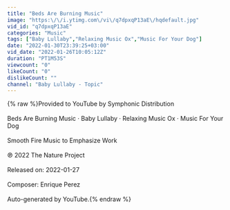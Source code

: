 ```yaml
---
title: "Beds Are Burning Music"
image: "https:\/\/i.ytimg.com\/vi\/q7dpxqP13aE\/hqdefault.jpg"
vid_id: "q7dpxqP13aE"
categories: "Music"
tags: ["Baby Lullaby","Relaxing Music Ox","Music For Your Dog"]
date: "2022-01-30T23:39:25+03:00"
vid_date: "2022-01-26T10:05:12Z"
duration: "PT1M53S"
viewcount: "0"
likeCount: "0"
dislikeCount: ""
channel: "Baby Lullaby - Topic"
---
```

{% raw %}Provided to YouTube by Symphonic Distribution<br /><br />Beds Are Burning Music · Baby Lullaby · Relaxing Music Ox · Music For Your Dog<br /><br />Smooth Fire Music to Emphasize Work<br /><br />℗ 2022 The Nature Project<br /><br />Released on: 2022-01-27<br /><br />Composer: Enrique Perez<br /><br />Auto-generated by YouTube.{% endraw %}
